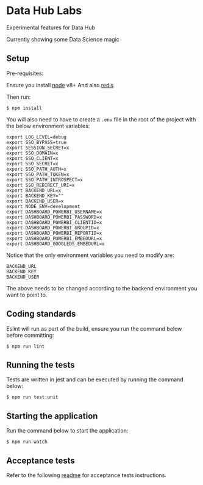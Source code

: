 # Data Hub Labs

Experimental features for Data Hub

Currently showing some Data Science magic

## Setup

Pre-requisites:

Ensure you install [node](https://nodejs.org/en/download/) v8+ 
And also [redis](https://redis.io/topics/quickstart)

Then run:

`$ npm install`

You will also need to have to create a `.env` file in the root of the project
with the below environment variables:

```
export LOG_LEVEL=debug
export SSO_BYPASS=true
export SESSION_SECRET=x
export SSO_DOMAIN=x
export SSO_CLIENT=x
export SSO_SECRET=x
export SSO_PATH_AUTH=x
export SSO_PATH_TOKEN=x
export SSO_PATH_INTROSPECT=x
export SSO_REDIRECT_URI=x
export BACKEND_URL=x
export BACKEND_KEY=""
export BACKEND_USER=x
export NODE_ENV=development
export DASHBOARD_POWERBI_USERNAME=x
export DASHBOARD_POWERBI_PASSWORD=x
export DASHBOARD_POWERBI_CLIENTID=x
export DASHBOARD_POWERBI_GROUPID=x
export DASHBOARD_POWERBI_REPORTID=x
export DASHBOARD_POWERBI_EMBEDURL=x
export DASHBOARD_GOOGLEDS_EMBEDURL=x
```

Notice that the only environment variables you need to modify are:

```
BACKEND_URL
BACKEND_KEY
BACKEND_USER
```

The above needs to be changed according to the backend environment you want to point to.

## Coding standards

Eslint will run as part of the build, ensure you run the command below before committing:

`$ npm run lint`

## Running the tests

Tests are written in jest and can be executed by running the command below:

`$ npm run test:unit`

## Starting the application

Run the command below to start the application:

`$ npm run watch`

## Acceptance tests

Refer to the following [readme](uiTest/README.md) for acceptance tests instructions.
